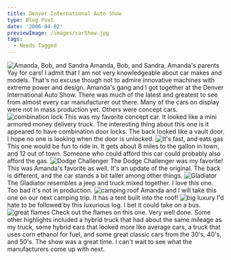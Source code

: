 ```yaml
---
title: Denver International Auto Show
type: Blog Post
date: '2006-04-02'
previewImage: /images/carShow.jpg
tags:
  - Needs Tagged
---
```

![Amanda, Bob, and Sandra](/images/20060402-amandaFamily.jpg) Amanda, Bob, and Sandra, Amanda's parents Yay for cars! I admit that I am not very knowledgeable about car makes and models. That's no excuse though not to admire innovative machines with extreme power and design. Amanda's gang and I got together at the Denver International Auto Show. There was much of the latest and greatest to see from almost every car manufacturer out there. Many of the cars on display were not in mass production yet. Others were concept cars. ![combination lock](/images/20060402-comboLock.jpg) This was my favorite concept car. It looked like a mini armored money delivery truck. The interesting thing about this one is it appeared to have combination door locks. The back looked like a vault door. I hope no one is looking when the door is unlocked. ![It's fast, and eats gas](/images/20060402-fastRed.jpg) This one would be fun to ride in. It gets about 8 miles to the gallon in town, and 12 out of town. Someone who could afford this car could probably also afford the gas. ![Dodge Challenger](/images/20060402-dodgeChallenger.jpg) The Dodge Challenger was my favorite! This was Amanda's favorite as well. It's an update of the original. The back is different, and the car stands a bit taller among other things. ![Gladiator](/images/20060402-gladiator.jpg) The Gladiator resembles a jeep and truck mixed together. I love this one. Too bad it's not in production. ![camping roof](/images/20060402-campingRoof.jpg) Amanda and I will take this one on our next camping trip. It has a tent built into the roof! ![big luxury](/images/20060402-bigLux.jpg) I'd hate to be followed by this luxurious log. I bet it could take on a bus. ![great flames](/images/20060402-hotPaint.jpg) Check out the flames on this one. Very well done. Some other highlights included a hybrid truck that had about the same mileage as my truck, some hybrid cars that looked more like average cars, a truck that uses corn ethanol for fuel, and some great classic cars from the 30's, 40's, and 50's. The show was a great time. I can't wait to see what the manufacturers come up with next.
